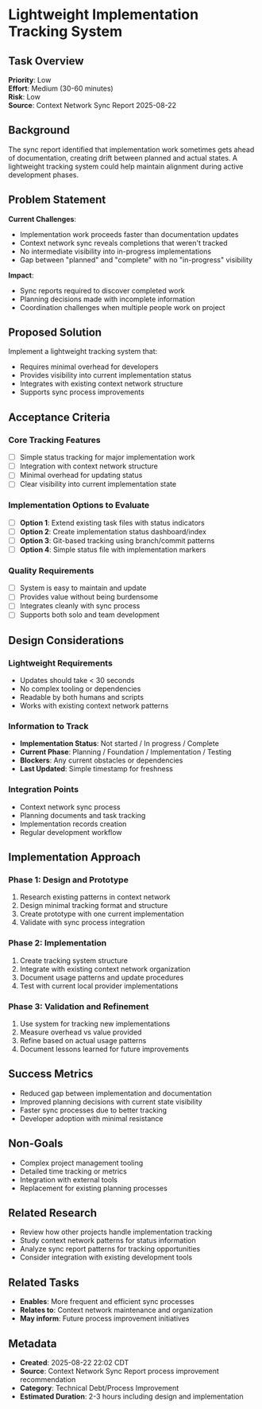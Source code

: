 # Lightweight Implementation Tracking System

## Task Overview
**Priority**: Low  
**Effort**: Medium (30-60 minutes)  
**Risk**: Low  
**Source**: Context Network Sync Report 2025-08-22

## Background
The sync report identified that implementation work sometimes gets ahead of documentation, creating drift between planned and actual states. A lightweight tracking system could help maintain alignment during active development phases.

## Problem Statement
**Current Challenges**:
- Implementation work proceeds faster than documentation updates
- Context network sync reveals completions that weren't tracked
- No intermediate visibility into in-progress implementations
- Gap between "planned" and "complete" with no "in-progress" visibility

**Impact**:
- Sync reports required to discover completed work
- Planning decisions made with incomplete information
- Coordination challenges when multiple people work on project

## Proposed Solution
Implement a lightweight tracking system that:
- Requires minimal overhead for developers
- Provides visibility into current implementation status
- Integrates with existing context network structure
- Supports sync process improvements

## Acceptance Criteria

### Core Tracking Features
- [ ] Simple status tracking for major implementation work
- [ ] Integration with context network structure
- [ ] Minimal overhead for updating status
- [ ] Clear visibility into current implementation state

### Implementation Options to Evaluate
- [ ] **Option 1**: Extend existing task files with status indicators
- [ ] **Option 2**: Create implementation status dashboard/index
- [ ] **Option 3**: Git-based tracking using branch/commit patterns
- [ ] **Option 4**: Simple status file with implementation markers

### Quality Requirements
- [ ] System is easy to maintain and update
- [ ] Provides value without being burdensome
- [ ] Integrates cleanly with sync process
- [ ] Supports both solo and team development

## Design Considerations

### Lightweight Requirements
- Updates should take < 30 seconds
- No complex tooling or dependencies  
- Readable by both humans and scripts
- Works with existing context network patterns

### Information to Track
- **Implementation Status**: Not started / In progress / Complete
- **Current Phase**: Planning / Foundation / Implementation / Testing
- **Blockers**: Any current obstacles or dependencies
- **Last Updated**: Simple timestamp for freshness

### Integration Points
- Context network sync process
- Planning documents and task tracking  
- Implementation records creation
- Regular development workflow

## Implementation Approach

### Phase 1: Design and Prototype
1. Research existing patterns in context network
2. Design minimal tracking format and structure
3. Create prototype with one current implementation
4. Validate with sync process integration

### Phase 2: Implementation
1. Create tracking system structure
2. Integrate with existing context network organization
3. Document usage patterns and update procedures
4. Test with current local provider implementations

### Phase 3: Validation and Refinement
1. Use system for tracking new implementations
2. Measure overhead vs value provided
3. Refine based on actual usage patterns
4. Document lessons learned for future improvements

## Success Metrics
- Reduced gap between implementation and documentation
- Improved planning decisions with current state visibility
- Faster sync processes due to better tracking
- Developer adoption with minimal resistance

## Non-Goals
- Complex project management tooling
- Detailed time tracking or metrics
- Integration with external tools
- Replacement for existing planning processes

## Related Research
- Review how other projects handle implementation tracking
- Study context network patterns for status information
- Analyze sync report patterns for tracking opportunities
- Consider integration with existing development tools

## Related Tasks
- **Enables**: More frequent and efficient sync processes
- **Relates to**: Context network maintenance and organization
- **May inform**: Future process improvement initiatives

## Metadata
- **Created**: 2025-08-22 22:02 CDT
- **Source**: Context Network Sync Report process improvement recommendation
- **Category**: Technical Debt/Process Improvement  
- **Estimated Duration**: 2-3 hours including design and implementation
